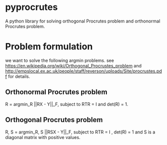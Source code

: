 # pyprocrutes
A python library for solving orthogonal Procrutes problem and orthonormal Procrutes problem.

# Problem formulation
we want to solve the following argmin problems. 
see https://en.wikipedia.org/wiki/Orthogonal_Procrustes_problem
and http://empslocal.ex.ac.uk/people/staff/reverson/uploads/Site/procrustes.pdf for details.
## Orthonormal Procrutes problem
R = argmin\_R \|\|RX - Y\|\|\_F, subject to RTR = I and det(R) = 1.
## Orthogonal Procrutes problem
R, S = argmin\_R, S \|\|RSX - Y\|\|\_F, subject to RTR = I , det(R) = 1 and S is a diagonal matrix with positive values.
